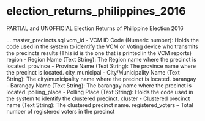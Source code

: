 # election_returns_philippines_2016
PARTIAL and UNOFFICIAL Election Returns of Philippine Election  2016



... master_precincts.sql
vcm_id - VCM ID Code (Numeric number): Holds the code used in the system to identify the VCM or Voting device who transmits the precincts results (This id is the one that is printed in the VCM reports)
region - Region Name (Text String): The Region name where the precinct is located.
province - Province Name (Text String): The province name where the precinct is located.
city_municipal - City/Municipality Name (Text String): The city/municipality name where the precinct is located.
barangay - Barangay Name (Text String): The barangay name where the precinct is located.
polling_place - Polling Place (Text String): Holds the code used in the system to identify the clustered precinct.
cluster - Clustered precinct name (Text String): The clustered precinct name.
registered_voters – Total number of registered voters in the precinct
